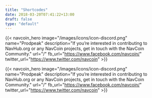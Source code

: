 ```yaml
---
title: "Shortcodes"
date: 2018-03-20T07:41:22+13:00
draft: false
type: "default"
---
```


{{< navcoin_hero
    image="/images/icons/icon-discord.png"
    name="Prodpeak"
    description="If you’re interested in contributing to NavHub.org or any NavCoin projects, get in touch with the NavCoin Community."
    url="/"
    fb_url="https://www.facebook.com/navcoin/" 
    twitter_url="https://www.twitter.com/navcoin"
    >}}

{{< navcoin_hero
    image="/images/icons/icon-discord.png"
    name="Prodpeak"
    description="If you’re interested in contributing to NavHub.org or any NavCoin projects, get in touch with the NavCoin Community."
    url="/"
    fb_url="https://www.facebook.com/navcoin/" 
    twitter_url="https://www.twitter.com/navcoin"
    >}}

